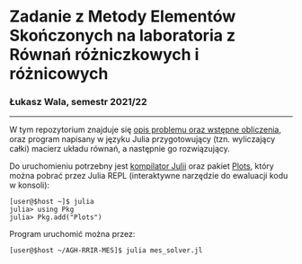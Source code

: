 # Zadanie z Metody Elementów Skończonych na laboratoria z Równań różniczkowych i różnicowych
### Łukasz Wala, semestr 2021/22
---
W tym repozytorium znajduje się [opis problemu oraz wstępne obliczenia](mes_opracowanie.pdf), oraz program napisany w języku Julia przygotowujący (tzn. wyliczający całki) macierz układu równań, a następnie go rozwiązujący.

Do uruchomieniu potrzebny jest [kompilator Julii](https://julialang.org/downloads/) oraz pakiet [Plots](https://docs.juliaplots.org/latest/), który można pobrać przez Julia REPL (interaktywne narzędzie do ewaluacji kodu w konsoli):
```
[user@$host ~]$ julia
julia> using Pkg
julia> Pkg.add("Plots")
```
Program uruchomić można przez:
```
[user@$host ~/AGH-RRIR-MES]$ julia mes_solver.jl
```
